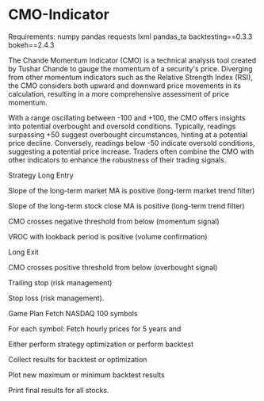 # CMO-Indicator

Requirements:
numpy
pandas
requests
lxml
pandas_ta
backtesting==0.3.3
bokeh==2.4.3

The Chande Momentum Indicator (CMO) is a technical analysis tool created by Tushar Chande to gauge the momentum of a security's price. Diverging from other momentum indicators such as the Relative Strength Index (RSI), the CMO considers both upward and downward price movements in its calculation, resulting in a more comprehensive assessment of price momentum.

With a range oscillating between -100 and +100, the CMO offers insights into potential overbought and oversold conditions. Typically, readings surpassing +50 suggest overbought circumstances, hinting at a potential price decline. Conversely, readings below -50 indicate oversold conditions, suggesting a potential price increase. Traders often combine the CMO with other indicators to enhance the robustness of their trading signals.


Strategy
Long Entry

Slope of the long-term market MA is positive (long-term market trend filter)

Slope of the long-term stock close MA is positive (long-term trend filter)

CMO crosses negative threshold from below (momentum signal)

VROC with lookback period is positive (volume confirmation)

Long Exit

CMO crosses positive threshold from below (overbought signal)

Trailing stop (risk management)

Stop loss (risk management).

Game Plan
Fetch NASDAQ 100 symbols

For each symbol: Fetch hourly prices for 5 years and

Either perform strategy optimization or perform backtest

Collect results for backtest or optimization

Plot new maximum or minimum backtest results

Print final results for all stocks.
